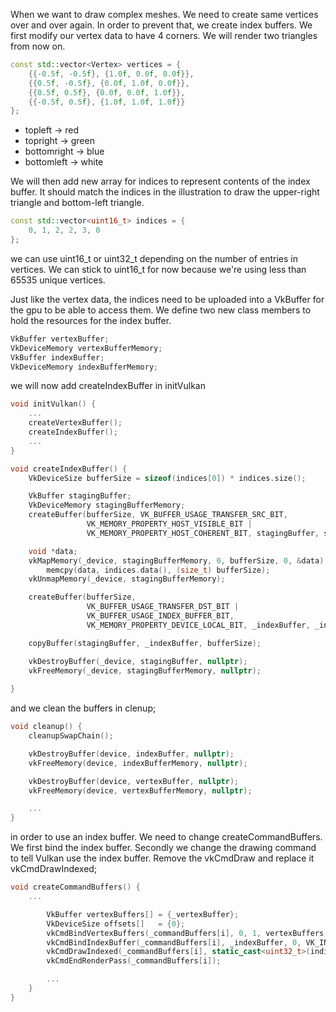 When we want to draw complex meshes. We need to create same vertices over and over again. In order to prevent that, we create index buffers. We first modify our vertex data to have 4 corners. We will render two triangles from now on.

```c++
const std::vector<Vertex> vertices = {
    {{-0.5f, -0.5f}, {1.0f, 0.0f, 0.0f}},
    {{0.5f, -0.5f}, {0.0f, 1.0f, 0.0f}},
    {{0.5f, 0.5f}, {0.0f, 0.0f, 1.0f}},
    {{-0.5f, 0.5f}, {1.0f, 1.0f, 1.0f}}
};
```

* topleft -> red
* topright -> green
* bottomright -> blue
* bottomleft -> white

We will then add new array for indices to represent contents of the index buffer. It should match the indices in the illustration to draw the upper-right triangle and bottom-left triangle.

```c++
const std::vector<uint16_t> indices = {
    0, 1, 2, 2, 3, 0
};
```

we can use uint16_t or uint32_t depending on the number of entries in vertices. We can stick to uint16_t for now because we're using less than 65535 unique vertices.

Just like the vertex data, the indices need to be uploaded into a VkBuffer for the gpu to be able to access them. We define two new class members to hold the resources for the index buffer.

```c++
VkBuffer vertexBuffer;
VkDeviceMemory vertexBufferMemory;
VkBuffer indexBuffer;
VkDeviceMemory indexBufferMemory;
```

we will now add createIndexBuffer in initVulkan

```c++
void initVulkan() {
    ...
    createVertexBuffer();
    createIndexBuffer();
    ...
}

void createIndexBuffer() {
    VkDeviceSize bufferSize = sizeof(indices[0]) * indices.size();

    VkBuffer stagingBuffer;
    VkDeviceMemory stagingBufferMemory;
    createBuffer(bufferSize, VK_BUFFER_USAGE_TRANSFER_SRC_BIT,
                 VK_MEMORY_PROPERTY_HOST_VISIBLE_BIT |
                 VK_MEMORY_PROPERTY_HOST_COHERENT_BIT, stagingBuffer, stagingBufferMemory);

    void *data;
    vkMapMemory(_device, stagingBufferMemory, 0, bufferSize, 0, &data);
        memcpy(data, indices.data(), (size_t) bufferSize);
    vkUnmapMemory(_device, stagingBufferMemory);

    createBuffer(bufferSize, 
                 VK_BUFFER_USAGE_TRANSFER_DST_BIT |
                 VK_BUFFER_USAGE_INDEX_BUFFER_BIT,
                 VK_MEMORY_PROPERTY_DEVICE_LOCAL_BIT, _indexBuffer, _indexBufferMemory);

    copyBuffer(stagingBuffer, _indexBuffer, bufferSize);

    vkDestroyBuffer(_device, stagingBuffer, nullptr);
    vkFreeMemory(_device, stagingBufferMemory, nullptr);
        
}
```

and we clean the buffers in clenup;

```c++
void cleanup() {
    cleanupSwapChain();

    vkDestroyBuffer(device, indexBuffer, nullptr);
    vkFreeMemory(device, indexBufferMemory, nullptr);

    vkDestroyBuffer(device, vertexBuffer, nullptr);
    vkFreeMemory(device, vertexBufferMemory, nullptr);

    ...
}
```

in order to use an index buffer. We need to change createCommandBuffers. We first bind the index buffer. Secondly we change the drawing command to tell Vulkan use the index buffer. Remove the vkCmdDraw and replace it vkCmdDrawIndexed;

```c++
void createCommandBuffers() {
    ...

        VkBuffer vertexBuffers[] = {_vertexBuffer};
        VkDeviceSize offsets[]   = {0};
        vkCmdBindVertexBuffers(_commandBuffers[i], 0, 1, vertexBuffers, offsets);
        vkCmdBindIndexBuffer(_commandBuffers[i], _indexBuffer, 0, VK_INDEX_TYPE_UINT16);
        vkCmdDrawIndexed(_commandBuffers[i], static_cast<uint32_t>(indices.size()), 1, 0, 0, 0);
        vkCmdEndRenderPass(_commandBuffers[i]);

        ...
    }
}
```


